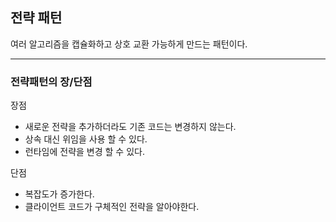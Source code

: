 ## 전략 패턴
여러 알고리즘을 캡슐화하고 상호 교환 가능하게 만드는 패턴이다.

---

### 전략패턴의 장/단점

장점
- 새로운 전략을 추가하더라도 기존 코드는 변경하지 않는다.
- 상속 대신 위임을 사용 할 수 있다.
- 런타임에 전략을 변경 할 수 있다.

단점 
- 복잡도가 증가한다.
- 클라이언트 코드가 구체적인 전략을 알아야한다.
 